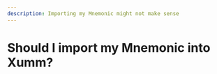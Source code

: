 ```yaml
---
description: Importing my Mnemonic might not make sense
---
```


# Should I import my Mnemonic into Xumm?

